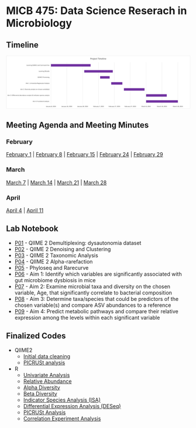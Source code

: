 # MICB 475: Data Science Reserach in Microbiology

## Timeline ##
<img src="/meeting_minutes/micb_475_timeline.png" >

## Meeting Agenda and Meeting Minutes ##
### February
[February 1](/meeting_minutes/Feb_1.md) | [February 8](/meeting_minutes/Feb_8.md) | [February 15](/meeting_minutes/Feb_15.md) | [February 24](/meeting_minutes/Feb_24.md) | [February 29](/meeting_minutes/Feb_29.md)
### March
[March 7](/meeting_minutes/Mar_7.md) | [March 14](/meeting_minutes/Mar_14.md) | [March 21](/meeting_minutes/Mar_21.md) | [March 28](/meeting_minutes/Mar_28.md)
### April
[April 4](/meeting_minutes/Apr_4.md) | [April 11](/meeting_minutes/Apr_11.md)

## Lab Notebook ##
* [P01](/Notebook/P01.md) - QIIME 2 Demultiplexing: dysautonomia dataset
* [P02](/Notebook/P02.md) - QIIME 2 Denoising and Clustering
* [P03](/Notebook/P02.md) - QIIME 2 Taxonomic Analysis
* [P04](/Notebook/P04.md) - QIIME 2 Alpha-rarefaction
* [P05](/Notebook/P05.md) - Phyloseq and Rarecurve
* [P06](/Notebook/P06.md) - Aim 1: Identify which variables are significantly associated with gut microbiome dysbiosis in mice
* [P07](/Notebook/P07.md) - Aim 2: Examine microbial taxa and diversity on the chosen variable, Age, that significantly correlate to bacterial composition
* [P08](/Notebook/P08.md) - Aim 3: Determine taxa/species that could be predictors of the chosen variable(s) and compare ASV abundances to a reference
* [P09](/Notebook/P09.md) - Aim 4: Predict metabolic pathways and compare their relative expression among the levels within each significant variable

## Finalized Codes ##
* QIIME2
  * [Initial data cleaning](/Scripts_final/Initial_data_processing.txt)
  * [PICRUSt analysis](/Scripts_final/PICRUSt_QIIME2.txt)
* R
  * [Univariate Analysis](/Scripts_final/Univariate_analysis.R)
  * [Relative Abundance](/Scripts_final/Relative_abundance.R)
  * [Alpha Diversity](/Scripts_final/Alpha_diversity.R)
  * [Beta Diversity](/Scripts_final/Beta_diversity.R)
  * [Indicator Species Analysis (ISA)](Scripts_final/ISA.R)
  * [Differential Expression Analysis (DESeq)](Scripts_final/DESeq.R)
  * [PICRUSt Analysis](/Scripts_final/PICRUSt_R.txt)
  * [Correlation Experiment Analysis](/Scripts_final/Correlation.R)

